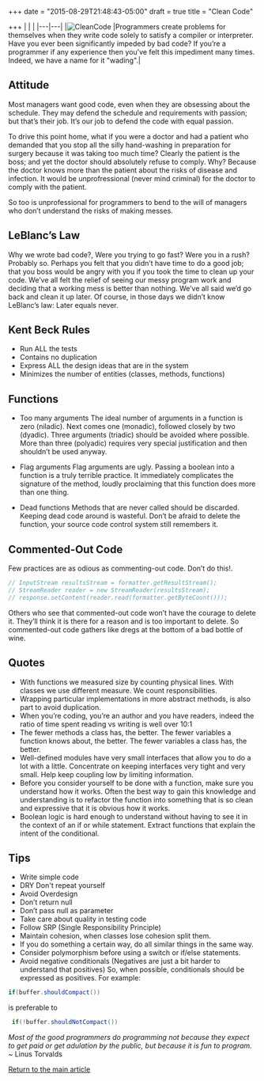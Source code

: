 +++
date = "2015-08-29T21:48:43-05:00"
draft = true
title = "Clean Code"

+++
|   |   |
|---|---|
|![CleanCode](/img/techtalks/best_practices/clean_code.jpg) |Programmers create problems for themselves when they write code solely to satisfy a compiler or interpreter. Have you ever been significantly impeded by bad code? If you’re a programmer if any experience then you’ve felt this impediment many times. Indeed, we have a name for it "wading".|

## Attitude
Most managers want good code, even when they are obsessing about the schedule. They may defend the schedule and requirements with passion; but that’s their job. It’s our job to defend the code with equal passion.

To drive this point home, what if you were a doctor and had a patient who demanded that you stop all the silly hand-washing in preparation for surgery because it was taking too much time? Clearly the patient is the boss; and yet the doctor should absolutely refuse to comply. Why? Because the doctor knows more than the patient about the risks of disease and infection. It would be unprofressional (never mind criminal) for the doctor to comply with the patient.

So too is unprofessional for programmers to bend to the will of managers who don’t understand the risks of making messes.

## LeBlanc’s Law
Why we wrote bad code?, Were you trying to go fast? Were you in a rush? Probably so. Perhaps you felt that you didn’t have time to do a good job; that you boss would be angry with you if you took the time to clean up your code. We’ve all felt the relief of seeing our messy program work and deciding that a working mess is better than nothing. We’ve all said we’d go back and clean it up later. Of course, in those days we didn’t know LeBlanc’s law: Later equals never.

## Kent Beck Rules
* Run ALL the tests
* Contains no duplication
* Express ALL the design ideas that are in the system
* Minimizes the number of entities (classes, methods, functions)

## Functions
* Too many arguments The ideal number of arguments in a function is zero (niladic). Next comes one (monadic), followed closely by two (dyadic). Three arguments (triadic) should be avoided where possible. More than three (polyadic) requires very special justification and then shouldn’t be used anyway.

* Flag arguments Flag arguments are ugly. Passing a boolean into a function is a truly terrible practice. It immediately complicates the signature of the method, loudly proclaiming that this function does more than one thing.

* Dead functions Methods that are never called should be discarded. Keeping dead code around is wasteful. Don’t be afraid to delete the function, your source code control system still remembers it.

## Commented-Out Code
Few practices are as odious as commenting-out code. Don’t do this!.

```java
// InputStream resultsStream = formatter.getResultStream();
// StreamReader reader = new StreamReader(resultsStream);
// response.setContent(reader.read(formatter.getByteCount()));
```

Others who see that commented-out code won’t have the courage to delete it. They’ll think it is there for a reason and is too important to delete. So commented-out code gathers like dregs at the bottom of a bad bottle of wine.

## Quotes
* With functions we measured size by counting physical lines. With classes we use different measure. We count responsibilities.
* Wrapping particular implementations in more abstract methods, is also part to avoid duplication.
* When you’re coding, you’re an author and you have readers, indeed the ratio of time spent reading vs writing is well over 10:1
* The fewer methods a class has, the better. The fewer variables a function knows about, the better. The fewer variables a class has, the better.
* Well-defined modules have very small interfaces that allow you to do a lot with a little. Concentrate on keeping interfaces very tight and very small. Help keep coupling low by limiting information.
* Before you consider yourself to be done with a function, make sure you understand how it works. Often the best way to gain this knowledge and understanding is to refactor the function into something that is so clean and expressive that it is obvious how it works.
* Boolean logic is hard enough to understand without having to see it in the context of an if or while statement. Extract functions that explain the intent of the conditional.

## Tips
* Write simple code
* DRY Don't repeat yourself
* Avoid Overdesign
* Don’t return null
* Don’t pass null as parameter
* Take care about quality in testing code
* Follow SRP (Single Responsibility Principle)
* Maintain cohesion, when classes lose cohesion split them.
* If you do something a certain way, do all similar things in the same way.
* Consider polymorphism before using a switch or if/else statements.
* Avoid negative conditionals (Negatives are just a bit harder to understand that positives) So, when possible, conditionals should be expressed as positives. For example:

```java
if(buffer.shouldCompact())
```

is preferable to

```java
 if(!buffer.shouldNotCompact())
```

*Most of the good programmers do programming not because they expect to get paid or get adulation by the public, but because it is fun to program.* ~ Linus Torvalds

[Return to the main article](/techtalk/techtalks)
